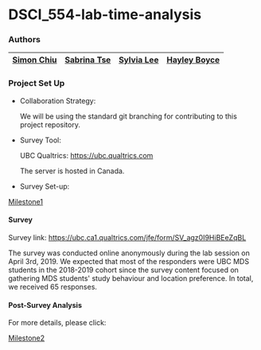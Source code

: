 # DSCI_554-lab-time-analysis

### Authors

| [Simon Chiu](https://github.com/cheukman1207) | [Sabrina Tse](https://github.com/sabrinatkk) | [Sylvia Lee](https://github.com/LeeYinYing)| [Hayley Boyce](https://github.com/hfboyce)
|:------------:|:--------------:|:--------------:|:--------------:|

### Project Set Up

* Collaboration Strategy:

    We will be using the standard git branching for contributing to this project repository.

* Survey Tool:

    UBC Qualtrics:  https://ubc.qualtrics.com

    The server is hosted in Canada.

* Survey Set-up:

[Milestone1](https://github.com/UBC-MDS/DSCI_554-lab-time-analysis/blob/master/doc/Milestone1.md)

#### Survey

Survey link: https://ubc.ca1.qualtrics.com/jfe/form/SV_agz0I9HiBEeZqBL

The survey was conducted online anonymously during the lab session on April 3rd, 2019. We expected that most of the responders were UBC MDS students in the 2018-2019 cohort since the survey content focused on gathering MDS students' study behaviour and location preference. In total, we received 65 responses.


#### Post-Survey Analysis

For more details, please click:

[Milestone2](https://github.com/UBC-MDS/DSCI_554-lab-time-analysis/blob/master/doc/Milestone2.md)
